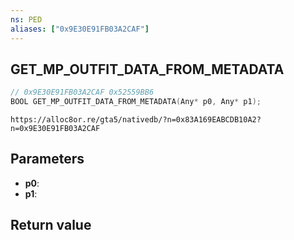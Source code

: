 ```yaml
---
ns: PED
aliases: ["0x9E30E91FB03A2CAF"]
---
```

## GET_MP_OUTFIT_DATA_FROM_METADATA

```c
// 0x9E30E91FB03A2CAF 0x52559BB6
BOOL GET_MP_OUTFIT_DATA_FROM_METADATA(Any* p0, Any* p1);
```

```
https://alloc8or.re/gta5/nativedb/?n=0x83A169EABCDB10A2?n=0x9E30E91FB03A2CAF
```

## Parameters
* **p0**: 
* **p1**: 

## Return value
